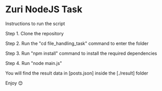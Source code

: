 # Zuri NodeJS Task

Instructions to run the script

Step 1. Clone the repository

Step 2. Run the "cd file_handling_task" command to enter the folder

Step 3. Run "npm install" command to install the required dependencies

Step 4. Run "node main.js"

You will find the result data in [posts.json] inside the [./result] folder

Enjoy 😊 
